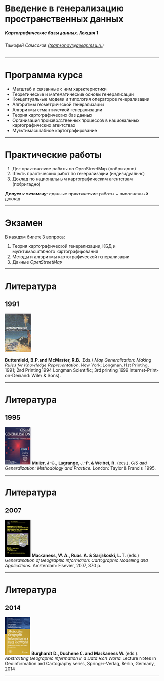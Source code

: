<!-- $theme: default -->

Введение в генерализацию пространственных данных
===

##### Картографические базы данных. Лекция 1

###### Тимофей Самсонов (tsamsonov@geogr.msu.ru)

---

# Программа курса

- Масштаб и связанные с ним характеристики
- Теоретические и математические основы генерализации
- Концептуальные модели и типология операторов генерализации
- Алгоритмы геометрической генерализации
- Алгоритмы семантической генерализации
- Теория картографических баз данных
- Организация производственных процессов в национальных картографических агентствах
- Мультимасштабное картографирование

---

# Практические работы

1. Две практические работы по OpenStreetMap (побригадно)
2. Шесть практических работ по генерализации (индивидуально)
3. Доклад по национальным картографическим агентствам (побригадно)

**Допуск к экзамену**: сданные практические работы + выполненный доклад

---

# Экзамен

В каждом билете 3 вопроса:

1. Теория картографической генерализации, КБД и мультимасштабного картографирования
2. Методы и алгоритмы картографической генерализации
3. Данные *OpenStreetMap*

---

# Литература
## 1991

![200% center](t1_gen1991.png) 

**Buttenfield, B.P. and McMaster, R.B.** (Eds.) *Map Generalization: Making Rules for Knowledge Representation.* New York: Longman. (1st Printing, 1991; 2nd Printing 1994 Longman Scientific; 3rd printing 1999 Internet-Print-on-Demand: Wiley & Sons).

---

# Литература
## 1995

![200% center](t1_gen1995.png) 
**Muller, J-C., Lagrange, J.-P. & Weibel, R.** (eds.). *GIS and Generalization: Methodology and Practice.* London: Taylor & Francis, 1995.

---

# Литература
## 2007

![200% center](t1_gen2007.png) 
**Mackaness, W. A., Ruas, A. & Sarjakoski, L. T.**  (eds.) 
*Generalisation of Geographic Information: Cartographic Modelling and Applications.* Amsterdam: Elsevier, 2007, 370 p.

---

# Литература
## 2014

![200% center](t1_gen2014.png) 
**Burghardt D., Duchene C. and Mackaness W.** (eds.). *Abstracting Geographic Information in a Data Rich World.* Lecture Notes in Geoinformation and Cartography series, Springer-Verlag, Berlin, Germany, 2014

---